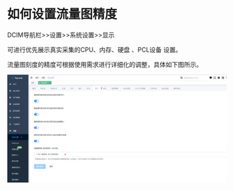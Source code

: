 #  如何设置流量图精度


DCIM导航栏>>设置>>系统设置>>显示  

可进行优先展示真实采集的CPU、内存、硬盘 、PCL设备 设置。  

流量图刻度的精度可根据使用需求进行详细化的调整，具体如下图所示。


![](./image/flow%20map%20acc%2000.png)


